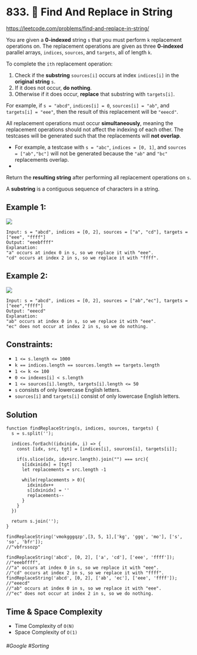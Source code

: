 # 833. 🔎 Find And Replace in String 
https://leetcode.com/problems/find-and-replace-in-string/

You are given a <b>0-indexed</b> string `s` that you must perform `k` replacement operations on. The replacement operations are given as three <b>0-indexed</b> parallel arrays, `indices`, `sources`, and `targets`, all of length `k`.

To complete the `ith` replacement operation:
1. Check if the <b>substring</b> `sources[i]` occurs at index `indices[i]` in the <b>original string</b> `s`.
2. If it does not occur, <b>do nothing</b>.
3. Otherwise if it does occur, <b>replace</b> that substring with `targets[i]`.

For example, if `s = "abcd"`, `indices[i] = 0`, `sources[i] = "ab"`, and `targets[i] = "eee"`, then the result of this replacement will be `"eeecd"`.

All replacement operations must occur <b>simultaneously</b>, meaning the replacement operations should not affect the indexing of each other. The testcases will be generated such that the replacements will <b>not overlap</b>.
- For example, a testcase with `s = "abc"`, `indices = [0, 1]`, and `sources = ["ab","bc"]` will not be generated because the `"ab"` and `"bc"` replacements overlap.
- 
Return the <b>resulting string</b> after performing all replacement operations on `s`.

A <b>substring</b> is a contiguous sequence of characters in a string.

 

## Example 1:
![](https://assets.leetcode.com/uploads/2021/06/12/833-ex1.png)
````
Input: s = "abcd", indices = [0, 2], sources = ["a", "cd"], targets = ["eee", "ffff"]
Output: "eeebffff"
Explanation:
"a" occurs at index 0 in s, so we replace it with "eee".
"cd" occurs at index 2 in s, so we replace it with "ffff".
````
## Example 2:
![](https://assets.leetcode.com/uploads/2021/06/12/833-ex2-1.png)
````
Input: s = "abcd", indices = [0, 2], sources = ["ab","ec"], targets = ["eee","ffff"]
Output: "eeecd"
Explanation:
"ab" occurs at index 0 in s, so we replace it with "eee".
"ec" does not occur at index 2 in s, so we do nothing.
 ````

## Constraints:
- `1 <= s.length <= 1000`
- `k == indices.length == sources.length == targets.length`
- `1 <= k <= 100`
- `0 <= indexes[i] < s.length`
- `1 <= sources[i].length, targets[i].length <= 50`
- `s` consists of only lowercase English letters.
- `sources[i]` and `targets[i]` consist of only lowercase English letters.

## Solution 
````
function findReplaceString(s, indices, sources, targets) {
  s = s.split('');

  indices.forEach((idxinidx, i) => {
    const [idx, src, tgt] = [indices[i], sources[i], targets[i]];
    
    if(s.slice(idx, idx+src.length).join("") === src){
      s[idxinidx] = [tgt]
      let replacements = src.length -1
      
      while(replacements > 0){
        idxinidx++
        s[idxinidx] = ''
        replacements--
      }
    } 
  })
    
  return s.join('');
}

findReplaceString('vmokgggqzp',[3, 5, 1],['kg', 'ggq', 'mo'], ['s', 'so', 'bfr']);
//"vbfrssozp"

findReplaceString('abcd', [0, 2], ['a', 'cd'], ['eee', 'ffff']);
//"eeebffff",
//"a" occurs at index 0 in s, so we replace it with "eee".
//"cd" occurs at index 2 in s, so we replace it with "ffff".
findReplaceString('abcd', [0, 2], ['ab', 'ec'], ['eee', 'ffff']);
//"eeecd"
//"ab" occurs at index 0 in s, so we replace it with "eee".
//"ec" does not occur at index 2 in s, so we do nothing.

````

## Time & Space Complexity
- Time Complexity of `O(N)`
- Space Complexity of `O(1)`

###### #Google #Sorting
